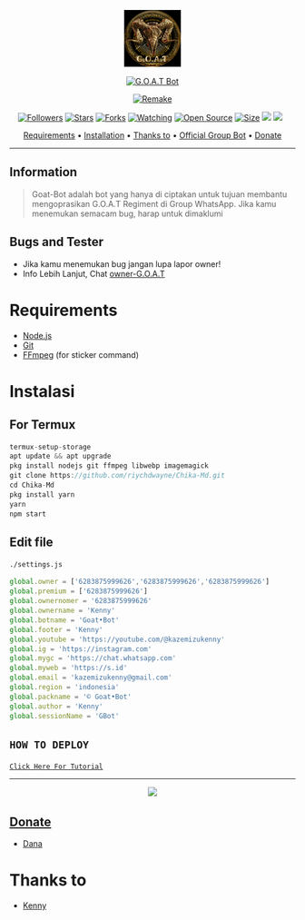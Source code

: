 <p align="center">
<img src="/image/GBot.jpg" alt="Chika-Md" width="100"/>


</p>
<p align="center">
<a href="#"><img title="G.O.A.T Bot" src="https://img.shields.io/badge/G.O.A.T Bot-black?colorA=%0b0b0b&style=for-the-badge"></a>
</p>
<p align="center">
<a href="https://github.com/Kenny-Kaze"><img title="Remake" src="https://img.shields.io/badge/Remake-Kenny-red.svg?style=for-the-badge&logo=github"></a>
</p>
<p align="center">
<a href="https://github.com/Kenny-Kaze/followers"><img title="Followers" src="https://img.shields.io/github/followers/Kenny-Kaze?color=red&style=flat-square"></a>
<a href="https://github.com/Kenny-Kaze/G.O.A.T-Bot/stargazers/"><img title="Stars" src="https://img.shields.io/github/stars/Kenny-Kaze/G.O.A.T-Bot?color=blue&style=flat-square"></a>
<a href="https://github.com/Kenny-Kaze/G.O.A.T-Bot/network/members"><img title="Forks" src="https://img.shields.io/github/forks/Kenny-Kaze/G.O.A.T-Bot?color=red&style=flat-square"></a>
<a href="https://github.com/Kenny-Kaze/G.O.A.T-Bot/watchers"><img title="Watching" src="https://img.shields.io/github/watchers/Kenny-Kaze/G.O.A.T-Bot?label=Watchers&color=blue&style=flat-square"></a>
<a href="https://github.com/Kenny-Kaze/G.O.A.T-Bot"><img title="Open Source" src="https://badges.frapsoft.com/os/v2/open-source.svg?v=103"></a>
<a href="https://github.com/Kenny-Kaze/G.O.A.T-Bot/"><img title="Size" src="https://img.shields.io/github/repo-size/Kenny-Kaze/G.O.A.T-Bot?style=flat-square&color=green"></a>
<a href="https://hits.seeyoufarm.com"><img src="https://hits.seeyoufarm.com/api/count/incr/badge.svg?url=https%3A%2F%2Fgithub.com%2FKenny-Kaze%2FG.O.A.T-Bot&count_bg=%2379C83D&title_bg=%23555555&icon=probot.svg&icon_color=%2300FF6D&title=hits&edge_flat=false"/></a>
<a href="https://github.com/Kenny-Kaze/G.O.A.T-Bot/graphs/commit-activity"><img height="20" src="https://img.shields.io/badge/Maintained%3F-yes-green.svg"></a>&nbsp;&nbsp;
</p>

<p align="center">
  <a href="https://github.com/Kenny-Kaze/G.O.A.T-Bot#requirements">Requirements</a> •
  <a href="https:https://github.com/Kenny-Kaze/G.O.A.T-Bot#instalasi">Installation</a> •
  <a href="https:https://github.com/Kenny-Kaze/G.O.A.T-Bot#thanks-to">Thanks to</a> •
  <a href="https://github.com/Kenny-Kaze/G.O.A.T-Bot#Official-Group"> Official Group Bot</a> •
  <a href="https://github.com/Kenny-Kaze/G.O.A.T-Bot#donate">Donate</a>
</p>
</div>


---

## Information
> Goat-Bot adalah bot yang hanya di ciptakan untuk tujuan membantu mengoprasikan G.O.A.T Regiment di Group WhatsApp.
> Jika kamu menemukan semacam bug, harap untuk dimaklumi

## Bugs and Tester
* Jika kamu menemukan bug jangan lupa lapor owner!
* Info Lebih Lanjut, Chat [owner-G.O.A.T](https://wa.me/628387599626)

# Requirements
* [Node.js](https://nodejs.org/en/)
* [Git](https://git-scm.com/downloads)
* [FFmpeg](https://github.com/BtbN/FFmpeg-Builds/releases/download/autobuild-2020-12-08-13-03/ffmpeg-n4.3.1-26-gca55240b8c-win64-gpl-4.3.zip) (for sticker command)

# Instalasi
## For Termux
```ts
termux-setup-storage
apt update && apt upgrade
pkg install nodejs git ffmpeg libwebp imagemagick
git clone https://github.com/riychdwayne/Chika-Md.git
cd Chika-Md
pkg install yarn
yarn
npm start
```

## Edit file
`./settings.js`
```ts
global.owner = ['6283875999626','6283875999626','6283875999626']
global.premium = ['6283875999626']
global.ownernomer = '6283875999626'
global.ownername = 'Kenny'
global.botname = 'Goat•Bot'
global.footer = 'Kenny'
global.youtube = 'https://youtube.com/@kazemizukenny'
global.ig = 'https://instagram.com'
global.mygc = 'https://chat.whatsapp.com'
global.myweb = 'https://s.id'
global.email = 'kazemizukenny@gmail.com'
global.region = 'indonesia'
global.packname = '© Goat•Bot'
global.author = 'Kenny'
global.sessionName = 'GBot'
```

## ```HOW TO DEPLOY```

[`Click Here For Tutorial`](https://youtu.be/U1suj4wuWvc)<br>

----------

<p align="center">
  <a href="https://youtu.be/U1suj4wuWvc"><img src="https://telegra.ph/file/4e8679b0d4677be9a2995.jpg" />
</p>

## Donate
- [Dana](https://wa.me/6283875999626?text=Bang+mau+donasi)

# Thanks to
- [Kenny](https://github.com/Kenny-Kaze) <br> 
